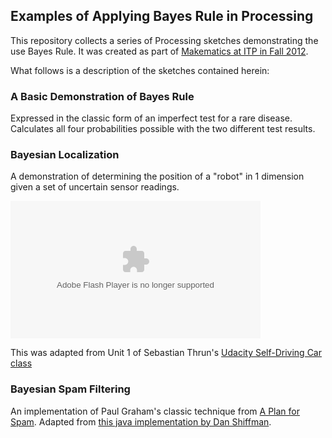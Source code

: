 ## Examples of Applying Bayes Rule in Processing

This repository collects a series of Processing sketches demonstrating the use Bayes Rule. It was created as part of [Makematics at ITP in Fall 2012](http://makematics.com/syllabus/2012-fall).

What follows is a description of the sketches contained herein:

### A Basic Demonstration of Bayes Rule

Expressed in the classic form of an imperfect test for a rare disease. Calculates all four probabilities possible with the two different test results.

### Bayesian Localization

A demonstration of determining the position of a "robot" in 1 dimension given a set of uncertain sensor readings.

<object type="application/x-shockwave-flash" width="400" height="220" data="http://www.flickr.com/apps/video/stewart.swf?v=109786" classid="clsid:D27CDB6E-AE6D-11cf-96B8-444553540000"> <param name="flashvars" value="intl_lang=en-us&photo_secret=05d2efc992&photo_id=8198296559"></param> <param name="movie" value="http://www.flickr.com/apps/video/stewart.swf?v=109786"></param> <param name="bgcolor" value="#000000"></param> <param name="allowFullScreen" value="true"></param><embed type="application/x-shockwave-flash" src="http://www.flickr.com/apps/video/stewart.swf?v=109786" bgcolor="#000000" allowfullscreen="true" flashvars="intl_lang=en-us&photo_secret=05d2efc992&photo_id=8198296559" height="220" width="400"></embed></object>

This was adapted from Unit 1 of Sebastian Thrun's [Udacity Self-Driving Car class](http://www.udacity.com/overview/Course/cs373/CourseRev/apr2012)

### Bayesian Spam Filtering

An implementation of Paul Graham's classic technique from [A Plan for Spam](http://www.paulgraham.com/spam.html). Adapted from [this java implementation by Dan Shiffman](http://www.shiffman.net/teaching/a2z/bayesian/).